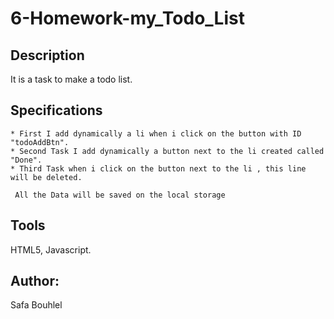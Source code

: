 # 6-Homework-my_Todo_List

## Description
It is a task to make a todo list. 

## Specifications
    * First I add dynamically a li when i click on the button with ID "todoAddBtn".
    * Second Task I add dynamically a button next to the li created called "Done".
    * Third Task when i click on the button next to the li , this line will be deleted.

     All the Data will be saved on the local storage


## Tools
HTML5, Javascript.

## Author:
Safa Bouhlel
